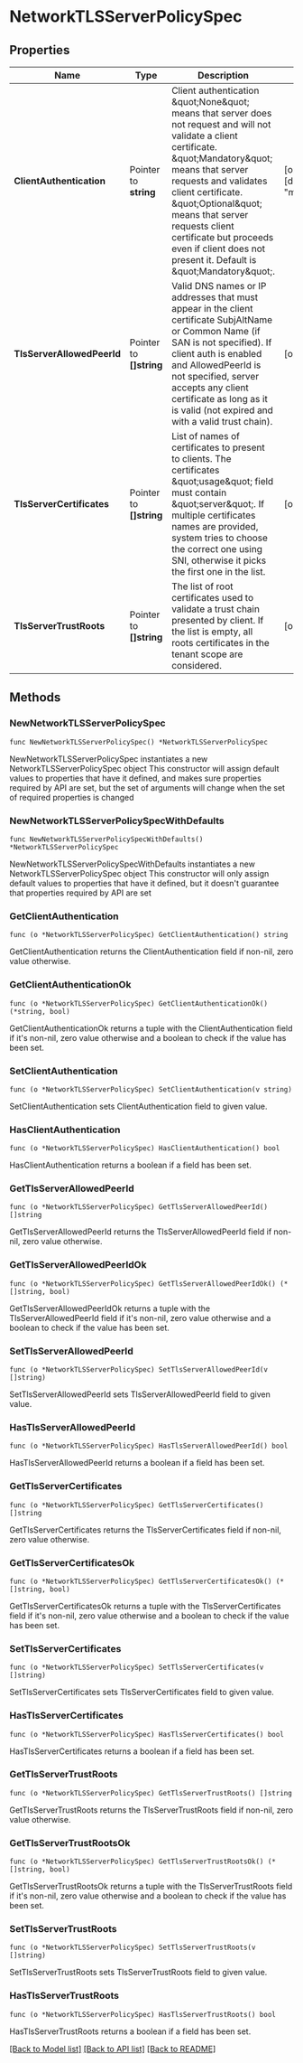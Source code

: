 # NetworkTLSServerPolicySpec

## Properties

Name | Type | Description | Notes
------------ | ------------- | ------------- | -------------
**ClientAuthentication** | Pointer to **string** | Client authentication \&quot;None\&quot; means that server does not request and will not validate a client certificate. \&quot;Mandatory\&quot; means that server requests and validates client certificate. \&quot;Optional\&quot; means that server requests client certificate but proceeds even if client does not present it. Default is \&quot;Mandatory\&quot;. | [optional] [default to "mandatory"]
**TlsServerAllowedPeerId** | Pointer to **[]string** | Valid DNS names or IP addresses that must appear in the client certificate SubjAltName or Common Name (if SAN is not specified). If client auth is enabled and AllowedPeerId is not specified, server accepts any client certificate as long as it is valid  (not expired and with a valid trust chain). | [optional] 
**TlsServerCertificates** | Pointer to **[]string** | List of names of certificates to present to clients. The certificates \&quot;usage\&quot; field must contain \&quot;server\&quot;. If multiple certificates names are provided, system tries to choose the correct one using SNI, otherwise it picks the first one in the list. | [optional] 
**TlsServerTrustRoots** | Pointer to **[]string** | The list of root certificates used to validate a trust chain presented by client. If the list is empty, all roots certificates in the tenant scope are considered. | [optional] 

## Methods

### NewNetworkTLSServerPolicySpec

`func NewNetworkTLSServerPolicySpec() *NetworkTLSServerPolicySpec`

NewNetworkTLSServerPolicySpec instantiates a new NetworkTLSServerPolicySpec object
This constructor will assign default values to properties that have it defined,
and makes sure properties required by API are set, but the set of arguments
will change when the set of required properties is changed

### NewNetworkTLSServerPolicySpecWithDefaults

`func NewNetworkTLSServerPolicySpecWithDefaults() *NetworkTLSServerPolicySpec`

NewNetworkTLSServerPolicySpecWithDefaults instantiates a new NetworkTLSServerPolicySpec object
This constructor will only assign default values to properties that have it defined,
but it doesn't guarantee that properties required by API are set

### GetClientAuthentication

`func (o *NetworkTLSServerPolicySpec) GetClientAuthentication() string`

GetClientAuthentication returns the ClientAuthentication field if non-nil, zero value otherwise.

### GetClientAuthenticationOk

`func (o *NetworkTLSServerPolicySpec) GetClientAuthenticationOk() (*string, bool)`

GetClientAuthenticationOk returns a tuple with the ClientAuthentication field if it's non-nil, zero value otherwise
and a boolean to check if the value has been set.

### SetClientAuthentication

`func (o *NetworkTLSServerPolicySpec) SetClientAuthentication(v string)`

SetClientAuthentication sets ClientAuthentication field to given value.

### HasClientAuthentication

`func (o *NetworkTLSServerPolicySpec) HasClientAuthentication() bool`

HasClientAuthentication returns a boolean if a field has been set.

### GetTlsServerAllowedPeerId

`func (o *NetworkTLSServerPolicySpec) GetTlsServerAllowedPeerId() []string`

GetTlsServerAllowedPeerId returns the TlsServerAllowedPeerId field if non-nil, zero value otherwise.

### GetTlsServerAllowedPeerIdOk

`func (o *NetworkTLSServerPolicySpec) GetTlsServerAllowedPeerIdOk() (*[]string, bool)`

GetTlsServerAllowedPeerIdOk returns a tuple with the TlsServerAllowedPeerId field if it's non-nil, zero value otherwise
and a boolean to check if the value has been set.

### SetTlsServerAllowedPeerId

`func (o *NetworkTLSServerPolicySpec) SetTlsServerAllowedPeerId(v []string)`

SetTlsServerAllowedPeerId sets TlsServerAllowedPeerId field to given value.

### HasTlsServerAllowedPeerId

`func (o *NetworkTLSServerPolicySpec) HasTlsServerAllowedPeerId() bool`

HasTlsServerAllowedPeerId returns a boolean if a field has been set.

### GetTlsServerCertificates

`func (o *NetworkTLSServerPolicySpec) GetTlsServerCertificates() []string`

GetTlsServerCertificates returns the TlsServerCertificates field if non-nil, zero value otherwise.

### GetTlsServerCertificatesOk

`func (o *NetworkTLSServerPolicySpec) GetTlsServerCertificatesOk() (*[]string, bool)`

GetTlsServerCertificatesOk returns a tuple with the TlsServerCertificates field if it's non-nil, zero value otherwise
and a boolean to check if the value has been set.

### SetTlsServerCertificates

`func (o *NetworkTLSServerPolicySpec) SetTlsServerCertificates(v []string)`

SetTlsServerCertificates sets TlsServerCertificates field to given value.

### HasTlsServerCertificates

`func (o *NetworkTLSServerPolicySpec) HasTlsServerCertificates() bool`

HasTlsServerCertificates returns a boolean if a field has been set.

### GetTlsServerTrustRoots

`func (o *NetworkTLSServerPolicySpec) GetTlsServerTrustRoots() []string`

GetTlsServerTrustRoots returns the TlsServerTrustRoots field if non-nil, zero value otherwise.

### GetTlsServerTrustRootsOk

`func (o *NetworkTLSServerPolicySpec) GetTlsServerTrustRootsOk() (*[]string, bool)`

GetTlsServerTrustRootsOk returns a tuple with the TlsServerTrustRoots field if it's non-nil, zero value otherwise
and a boolean to check if the value has been set.

### SetTlsServerTrustRoots

`func (o *NetworkTLSServerPolicySpec) SetTlsServerTrustRoots(v []string)`

SetTlsServerTrustRoots sets TlsServerTrustRoots field to given value.

### HasTlsServerTrustRoots

`func (o *NetworkTLSServerPolicySpec) HasTlsServerTrustRoots() bool`

HasTlsServerTrustRoots returns a boolean if a field has been set.


[[Back to Model list]](../README.md#documentation-for-models) [[Back to API list]](../README.md#documentation-for-api-endpoints) [[Back to README]](../README.md)


